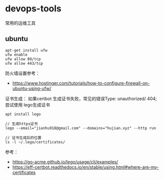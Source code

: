 # devops-tools
常用的运维工具


## ubuntu 
```
apt-get install ufw
ufw enable
ufw allow 80/tcp
ufw allow 443/tcp
```

  防火墙设置参考：
 -  https://www.hostinger.com/tutorials/how-to-configure-firewall-on-ubuntu-using-ufw/
  
  证书生成：
 如果certbot  生成证书失败，常见的错误Type:   unauthorized/ 404; 
 尝试使用 lego生成证书
 ```
 apt install lego 
 
 // 生成https证书
 lego --email="jianhu918@gmail.com" --domains="hujian.xyz" --http run
 
 // 证书生成后的位置
 ls -l ~/.lego/certificates/
```
参考：
 - https://go-acme.github.io/lego/usage/cli/examples/
 - https://eff-certbot.readthedocs.io/en/stable/using.html#where-are-my-certificates